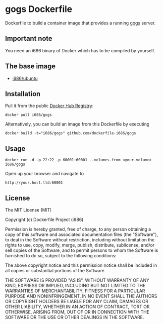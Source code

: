 # gogs Dockerfile

Dockerfile to build a container image that provides a running [gogs](http://gogs.io/) server.

## Important note

You need an i686 binary of Docker which has to be compiled by yourself.

## The base image

  * [i686/ubuntu](https://registry.hub.docker.com/u/i686/ubuntu/)

## Installation

Pull it from the public [Docker Hub Registry](https://registry.hub.docker.com/):

    docker pull i686/gogs

Alternatively, you can build an image from this Dockerfile by executing

    docker build -t="i686/gogs" github.com/dockerfile-i686/gogs

## Usage

    docker run -d -p 22:22 -p 60001:60001 --volumes-from <your-volume> i686/gogs

Open up your browser and navigate to

    http://your.host.tld:60001

## License

The MIT License (MIT)

Copyright (c) Dockerfile Project (i686)

Permission is hereby granted, free of charge, to any person obtaining a copy
of this software and associated documentation files (the "Software"), to deal
in the Software without restriction, including without limitation the rights
to use, copy, modify, merge, publish, distribute, sublicense, and/or sell
copies of the Software, and to permit persons to whom the Software is
furnished to do so, subject to the following conditions:

The above copyright notice and this permission notice shall be included in
all copies or substantial portions of the Software.

THE SOFTWARE IS PROVIDED "AS IS", WITHOUT WARRANTY OF ANY KIND, EXPRESS OR
IMPLIED, INCLUDING BUT NOT LIMITED TO THE WARRANTIES OF MERCHANTABILITY,
FITNESS FOR A PARTICULAR PURPOSE AND NONINFRINGEMENT. IN NO EVENT SHALL THE
AUTHORS OR COPYRIGHT HOLDERS BE LIABLE FOR ANY CLAIM, DAMAGES OR OTHER
LIABILITY, WHETHER IN AN ACTION OF CONTRACT, TORT OR OTHERWISE, ARISING FROM,
OUT OF OR IN CONNECTION WITH THE SOFTWARE OR THE USE OR OTHER DEALINGS IN
THE SOFTWARE.
